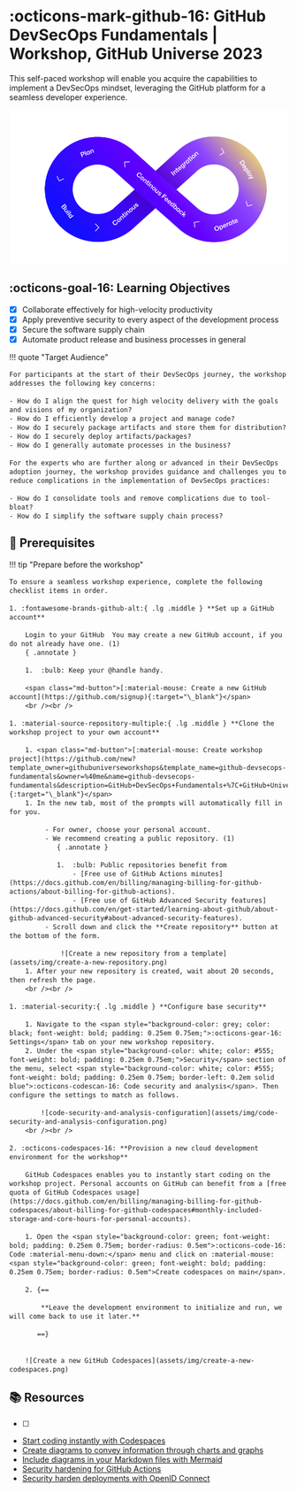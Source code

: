 <!-- markdownlint-disable MD033 -->

# :octicons-mark-github-16: GitHub DevSecOps Fundamentals | Workshop, GitHub Universe 2023

This self-paced workshop will enable you acquire the capabilities to implement a DevSecOps mindset, leveraging the GitHub platform for a seamless developer experience.

![end-to-end](assets/img/e2e-github.png)

## :octicons-goal-16: Learning Objectives

- [x] Collaborate effectively for high-velocity productivity
- [x] Apply preventive security to every aspect of the development process
- [x] Secure the software supply chain
- [x] Automate product release and business processes in general

!!! quote "Target Audience"

    For participants at the start of their DevSecOps journey, the workshop addresses the following key concerns:

    - How do I align the quest for high velocity delivery with the goals and visions of my organization?
    - How do I efficiently develop a project and manage code?
    - How do I securely package artifacts and store them for distribution?
    - How do I securely deploy artifacts/packages?
    - How do I generally automate processes in the business?

    For the experts who are further along or advanced in their DevSecOps adoption journey, the workshop provides guidance and challenges you to reduce complications in the implementation of DevSecOps practices:

    - How do I consolidate tools and remove complications due to tool-bloat?
    - How do I simplify the software supply chain process?

## :footprints: Prerequisites

!!! tip "Prepare before the workshop"

    To ensure a seamless workshop experience, complete the following checklist items in order.

    1. :fontawesome-brands-github-alt:{ .lg .middle } **Set up a GitHub account**

        Login to your GitHub  You may create a new GitHub account, if you do not already have one. (1)
        { .annotate }

        1.  :bulb: Keep your @handle handy.

        <span class="md-button">[:material-mouse: Create a new GitHub account](https://github.com/signup){:target="\_blank"}</span>
        <br /><br />

    1. :material-source-repository-multiple:{ .lg .middle } **Clone the workshop project to your own account**

        1. <span class="md-button">[:material-mouse: Create workshop project](https://github.com/new?template_owner=githubuniverseworkshops&template_name=github-devsecops-fundamentals&owner=%40me&name=github-devsecops-fundamentals&description=GitHub+DevSecOps+Fundamentals+%7C+GitHub+Universe+2023+workshop&visibility=public){:target="\_blank"}</span>
        1. In the new tab, most of the prompts will automatically fill in for you.

             - For owner, choose your personal account.
             - We recommend creating a public repository. (1)
                { .annotate }

                1.  :bulb: Public repositories benefit from
                    - [Free use of GitHub Actions minutes](https://docs.github.com/en/billing/managing-billing-for-github-actions/about-billing-for-github-actions).
                    - [Free use of GitHub Advanced Security features](https://docs.github.com/en/get-started/learning-about-github/about-github-advanced-security#about-advanced-security-features).
             - Scroll down and click the **Create repository** button at the bottom of the form.

                 ![Create a new repository from a template](assets/img/create-a-new-repository.png)
        1. After your new repository is created, wait about 20 seconds, then refresh the page.
        <br /><br />

    1. :material-security:{ .lg .middle } **Configure base security**

        1. Navigate to the <span style="background-color: grey; color: black; font-weight: bold; padding: 0.25em 0.75em;">:octicons-gear-16: Settings</span> tab on your new workshop repository.
        2. Under the <span style="background-color: white; color: #555; font-weight: bold; padding: 0.25em 0.75em;">Security</span> section of the menu, select <span style="background-color: white; color: #555; font-weight: bold; padding: 0.25em 0.75em; border-left: 0.2em solid blue">:octicons-codescan-16: Code security and analysis</span>. Then configure the settings to match as follows.

            ![code-security-and-analysis-configuration](assets/img/code-security-and-analysis-configuration.png)
        <br /><br />

    2. :octicons-codespaces-16: **Provision a new cloud development environment for the workshop**

        GitHub Codespaces enables you to instantly start coding on the workshop project. Personal accounts on GitHub can benefit from a [free quota of GitHub Codespaces usage](https://docs.github.com/en/billing/managing-billing-for-github-codespaces/about-billing-for-github-codespaces#monthly-included-storage-and-core-hours-for-personal-accounts).

        1. Open the <span style="background-color: green; font-weight: bold; padding: 0.25em 0.75em; border-radius: 0.5em">:octicons-code-16: Code :material-menu-down:</span> menu and click on :material-mouse: <span style="background-color: green; font-weight: bold; padding: 0.25em 0.75em; border-radius: 0.5em">Create codespaces on main</span>.

        2. {==

            **Leave the development environment to initialize and run, we will come back to use it later.**

           ==}


        ![Create a new GitHub Codespaces](assets/img/create-a-new-codespaces.png)

## :books: Resources

- [ ]
- [Start coding instantly with Codespaces](https://github.com/features/codespaces)
- [Create diagrams to convey information through charts and graphs](https://docs.github.com/en/get-started/writing-on-github/working-with-advanced-formatting/creating-diagrams)
- [Include diagrams in your Markdown files with Mermaid](https://github.blog/2022-02-14-include-diagrams-markdown-files-mermaid/)
- [Security hardening for GitHub Actions](https://docs.github.com/en/actions/security-guides/security-hardening-for-github-actions)
- [Security harden deployments with OpenID Connect](https://docs.github.com/en/actions/deployment/security-hardening-your-deployments/about-security-hardening-with-openid-connect)
